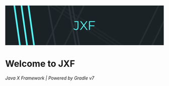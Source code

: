 ![Failed to load image](https://github.com/Aethex-dev/JXF/blob/4da7d0202ce6b7ab3b4443d019d55e41db72e3c9/matirial%20(1).png)

# Welcome to JXF
###### Java X Framework | Powered by Gradle v7
